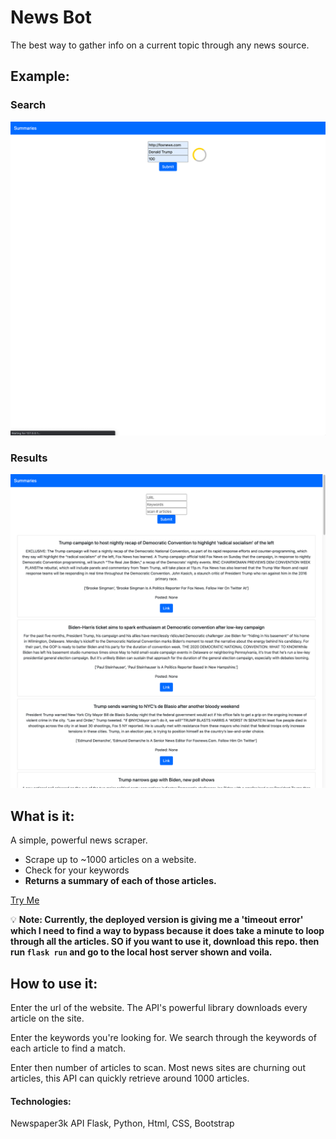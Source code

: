 # News Bot

The best way to gather info on a current topic through any news source.

## Example:

### Search
![TrumpSearch](TrumpSearch.png)

### Results
![TrumpArticles](TrumpArticles.png)


## What is it:
A simple, powerful news scraper.

* Scrape up to ~1000 articles on a website.
* Check for your keywords
* **Returns a summary of each of those articles.**

[Try Me](https://news-summary-bot.herokuapp.com/)

:bulb: **Note: Currently, the deployed version is giving me a 'timeout error' which I need to find a way to bypass because it does take a minute to loop through all the articles. SO if you want to use it, download this repo. then run `flask run` and go to the local host server shown and voila.**

## How to use it:
Enter the url of the website.
The API's powerful library downloads every article on the site.

Enter the keywords you're looking for.
We search through the keywords of each article to find a match.

Enter then number of articles to scan.
Most news sites are churning out articles, this API can quickly retrieve around 1000 articles.

#### Technologies:
Newspaper3k API
Flask, Python, Html, CSS, Bootstrap
